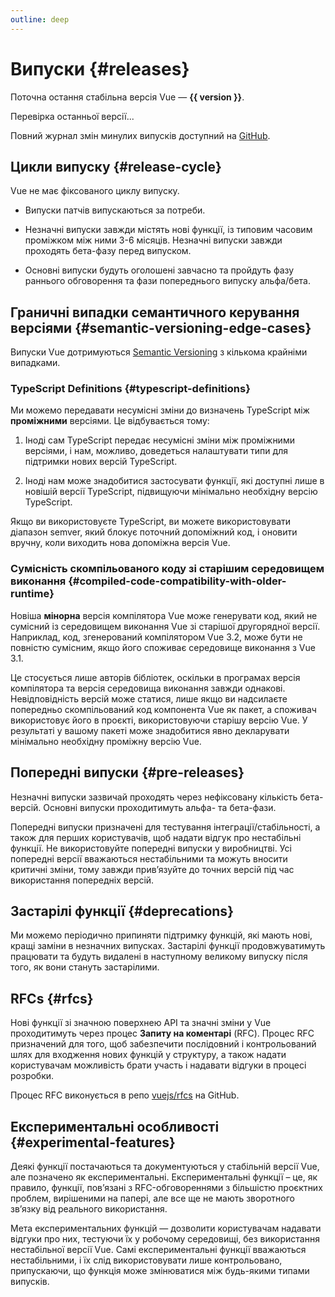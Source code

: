 ```yaml
---
outline: deep
---
```


<script setup>
import { ref, onMounted } from 'vue'

const version = ref()

onMounted(async () => {
  const res = await fetch('https://api.github.com/repos/vuejs/core/releases?per_page=1')
  version.value = (await res.json())[0].name
})
</script>

# Випуски {#releases}

<p v-if="version">
Поточна остання стабільна версія Vue — <strong>{{ version }}</strong>.
</p>
<p v-else>
Перевірка останньої версії...
</p>

Повний журнал змін минулих випусків доступний на [GitHub](https://github.com/vuejs/core/blob/main/CHANGELOG.md).

## Цикли випуску {#release-cycle}

Vue не має фіксованого циклу випуску.

- Випуски патчів випускаються за потреби.

- Незначні випуски завжди містять нові функції, із типовим часовим проміжком між ними 3-6 місяців. Незначні випуски завжди проходять бета-фазу перед випуском.

- Основні випуски будуть оголошені завчасно та пройдуть фазу раннього обговорення та фази попереднього випуску альфа/бета.

## Граничні випадки семантичного керування версіями {#semantic-versioning-edge-cases}

Випуски Vue дотримуються [Semantic Versioning](https://semver.org/) з кількома крайніми випадками.

### TypeScript Definitions {#typescript-definitions}

Ми можемо передавати несумісні зміни до визначень TypeScript між **проміжними** версіями. Це відбувається тому:

1. Іноді сам TypeScript передає несумісні зміни між проміжними версіями, і нам, можливо, доведеться налаштувати типи для підтримки нових версій TypeScript.

2. Іноді нам може знадобитися застосувати функції, які доступні лише в новішій версії TypeScript, підвищуючи мінімально необхідну версію TypeScript.

Якщо ви використовуєте TypeScript, ви можете використовувати діапазон semver, який блокує поточний допоміжний код, і оновити вручну, коли виходить нова допоміжна версія Vue.

### Сумісність скомпільованого коду зі старішим середовищем виконання {#compiled-code-compatibility-with-older-runtime}

Новіша **мінорна** версія компілятора Vue може генерувати код, який не сумісний із середовищем виконання Vue зі старішої другорядної версії. Наприклад, код, згенерований компілятором Vue 3.2, може бути не повністю сумісним, якщо його споживає середовище виконання з Vue 3.1.

Це стосується лише авторів бібліотек, оскільки в програмах версія компілятора та версія середовища виконання завжди однакові. Невідповідність версій може статися, лише якщо ви надсилаєте попередньо скомпільований код компонента Vue як пакет, а споживач використовує його в проєкті, використовуючи старішу версію Vue. У результаті у вашому пакеті може знадобитися явно декларувати мінімально необхідну проміжну версію Vue.

## Попередні випуски {#pre-releases}

Незначні випуски зазвичай проходять через нефіксовану кількість бета-версій. Основні випуски проходитимуть альфа- та бета-фази.

Попередні випуски призначені для тестування інтеграції/стабільності, а також для перших користувачів, щоб надати відгук про нестабільні функції. Не використовуйте попередні випуски у виробництві. Усі попередні версії вважаються нестабільними та можуть вносити критичні зміни, тому завжди прив’язуйте до точних версій під час використання попередніх версій.

## Застарілі функції {#deprecations}

Ми можемо періодично припиняти підтримку функцій, які мають нові, кращі заміни в незначних випусках. Застарілі функції продовжуватимуть працювати та будуть видалені в наступному великому випуску після того, як вони стануть застарілими.

## RFCs {#rfcs}

Нові функції зі значною поверхнею API та значні зміни у Vue проходитимуть через процес **Запиту на коментарі** (RFC). Процес RFC призначений для того, щоб забезпечити послідовний і контрольований шлях для входження нових функцій у структуру, а також надати користувачам можливість брати участь і надавати відгуки в процесі розробки.

Процес RFC виконується в репо [vuejs/rfcs](https://github.com/vuejs/rfcs) на GitHub.

## Експериментальні особливості {#experimental-features}

Деякі функції постачаються та документуються у стабільній версії Vue, але позначено як експериментальні. Експериментальні функції – це, як правило, функції, пов’язані з RFC-обговореннями з більшістю проєктних проблем, вирішеними на папері, але все ще не мають зворотного зв’язку від реального використання.

Мета експериментальних функцій — дозволити користувачам надавати відгуки про них, тестуючи їх у робочому середовищі, без використання нестабільної версії Vue. Самі експериментальні функції вважаються нестабільними, і їх слід використовувати лише контрольовано, припускаючи, що функція може змінюватися між будь-якими типами випусків.
